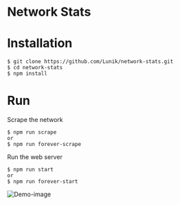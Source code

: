 # Network Stats

# Installation
```
$ git clone https://github.com/Lunik/network-stats.git
$ cd network-stats
$ npm install
```

# Run
Scrape the network
```
$ npm run scrape
or
$ npm run forever-scrape
```
Run the web server
```
$ npm run start
or
$ npm run forever-start
```

![Demo-image](http://puu.sh/oRTGF/e6ee2be75c.png)
